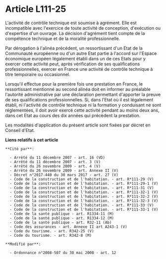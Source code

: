 # Article L111-25

L'activité de contrôle technique est soumise à agrément. Elle est incompatible avec l'exercice de toute activité de
conception, d'exécution ou d'expertise d'un ouvrage. La décision d'agrément tient compte de la compétence technique et de la
moralité professionnelle. 

Par dérogation à l'alinéa précédent, un ressortissant d'un Etat de la Communauté européenne ou d'un autre Etat partie à
l'accord sur l'Espace économique européen légalement établi dans un de ces Etats pour y exercer cette activité peut, après
vérification de ses qualifications professionnelles, exercer en France une activité de contrôle technique à titre temporaire
ou occasionnel. 

Lorsqu'il effectue pour la première fois une prestation en France, le ressortissant mentionné au second alinéa doit en
informer au préalable l'autorité administrative par une déclaration permettant d'apporter la preuve de ses qualifications
professionnelles. Si, dans l'Etat où il est légalement établi, ni l'activité de contrôle technique ni la formation y
conduisant ne sont réglementées, il doit avoir exercé cette activité pendant au moins deux ans, dans cet Etat au cours des
dix années qui précèdent la prestation. 

Les modalités d'application du présent article sont fixées par décret en Conseil d'Etat.

**Liens relatifs à cet article**

	**Cité par**:

	  - Arrêté du 11 décembre 2007 - art. 16 (VD)
	  - Arrêté du 11 décembre 2007 - art. 3 (V)
	  - Arrêté du 26 novembre 2009 - art. 4 (V)
	  - Arrêté du 26 novembre 2009 - art. Annexe II (V)
	  - Décret n°2017-440 du 30 mars 2017 - art. 27 (V)
	  - Code de la construction et de l'habitation. - art. R*111-29 (V)
	  - Code de la construction et de l'habitation. - art. R*111-29-1 (V)
	  - Code de la construction et de l'habitation. - art. R*111-31 (V)
	  - Code de la construction et de l'habitation. - art. R*111-32-1 (V)
	  - Code de la construction et de l'habitation. - art. R*111-32-2 (V)
	  - Code de la construction et de l'habitation. - art. R*111-32-3 (V)
	  - Code de la construction et de l'habitation. - art. R*111-33 (V)
	  - Code de la construction et de l'habitation. - art. R*111-33-1 (V)
	  - Code de la santé publique - art. R1334-11 (M)
	  - Code de la santé publique - art. R1334-12 (M)
	  - Code de la santé publique - art. R32-11 (Ab)
	  - Code des assurances - art. Annexe II art A243-1 (V)
	  - Code du tourisme. - art. R342-25 (V)
	  - Code du tourisme. - art. R342-8 (M)

	**Modifié par**:

	  - Ordonnance n°2008-507 du 30 mai 2008 - art. 12
